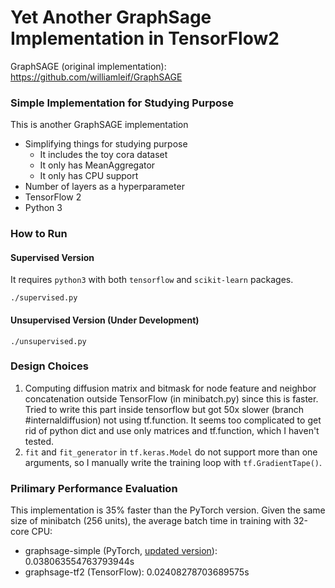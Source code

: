 # Yet Another GraphSage Implementation in TensorFlow2

GraphSAGE (original implementation): https://github.com/williamleif/GraphSAGE

### Simple Implementation for Studying Purpose

This is another GraphSAGE implementation
- Simplifying things for studying purpose
    - It includes the toy cora dataset
    - It only has MeanAggregator
    - It only has CPU support
- Number of layers as a hyperparameter
- TensorFlow 2
- Python 3

### How to Run 

#### Supervised Version
It requires `python3` with both `tensorflow` and `scikit-learn` packages.
```
./supervised.py
```

#### Unsupervised Version (Under Development)
```
./unsupervised.py
```

### Design Choices
1. Computing diffusion matrix and bitmask for node feature and neighbor concatenation outside TensorFlow (in minibatch.py) since this is faster. Tried to write this part inside tensorflow but got 50x slower (branch #internaldiffusion) not using tf.function. It seems too complicated to get rid of python dict and use only matrices and tf.function, which I haven't tested.
2. `fit` and `fit_generator` in `tf.keras.Model` do not support more than one arguments, so I manually write the training loop with `tf.GradientTape()`.

### Prilimary Performance Evaluation

This implementation is 35% faster than the PyTorch version. Given the same size of minibatch (256 units), the average batch time in training with 32-core CPU:
- graphsage-simple (PyTorch, [updated version](https://github.com/subbyte/graphsage-simple)): 0.038063554763793944s
- graphsage-tf2 (TensorFlow): 0.02408278703689575s
